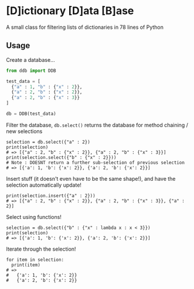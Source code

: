 # [D]ictionary [D]ata [B]ase

A small class for filtering lists of dictionaries in 78 lines of Python

## Usage

Create a database...

```python
from ddb import DDB

test_data = [
  {"a" : 1, "b" : {"x" : 2}}, 
  {"a" : 2, "b" : {"x" : 2}},
  {"a" : 2, "b" : {"x" : 3}}
]

db = DDB(test_data)
```

Filter the database, `db.select()` returns the database for method chaining / new selections

```
selection = db.select({"a" : 2})
print(selection)
# => [{"a" : 2, "b" : {"x" : 2}}, {"a" : 2, "b" : {"x" : 3}}]
print(selection.select({"b" : {"x" : 2}}))
# Note : DOESNT return a further sub-selection of previous selection
# => [{'a': 1, 'b': {'x': 2}}, {'a': 2, 'b': {'x': 2}}]

```

Insert stuff (it doesn't even have to be the same shape!), 
and have the selection automatically update!

```
print(selection.insert({"a" : 2}))
# => [{"a" : 2, "b" : {"x" : 2}}, {"a" : 2, "b" : {"x" : 3}}, {"a" : 2}]

```

Select using functions!


```
selection = db.select({"b" : {"x" : lambda x : x < 3}})
print(selection)
# => [{'a': 1, 'b': {'x': 2}}, {'a': 2, 'b': {'x': 2}}]

```

Iterate through the selection!

```
for item in selection:
  print(item)
# =>
#   {'a': 1, 'b': {'x': 2}}
#   {'a': 2, 'b': {'x': 2}}
```
